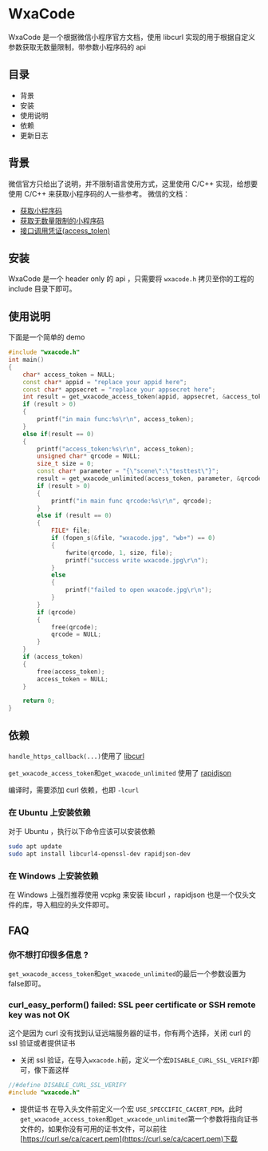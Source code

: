 # WxaCode
WxaCode 是一个根据微信小程序官方文档，使用 libcurl 实现的用于根据自定义参数获取无数量限制，带参数小程序码的 api

## 目录
 - 背景
 - 安装
 - 使用说明
 - 依赖
 - 更新日志

## 背景
微信官方只给出了说明，并不限制语言使用方式，这里使用 C/C++ 实现，给想要使用 C/C++ 来获取小程序码的人一些参考。
微信的文档：
 - [获取小程序码](https://developers.weixin.qq.com/miniprogram/dev/framework/open-ability/qr-code.html)
 - [获取无数量限制的小程序码](https://developers.weixin.qq.com/miniprogram/dev/api-backend/open-api/qr-code/wxacode.getUnlimited.html)
 - [接口调用凭证(access_tolen)](https://developers.weixin.qq.com/miniprogram/dev/api-backend/open-api/access-token/auth.getAccessToken.html)

## 安装
WxaCode 是一个 header only 的 api ，只需要将 `wxacode.h` 拷贝至你的工程的 include 目录下即可。

## 使用说明
下面是一个简单的 demo
```C++
#include "wxacode.h"
int main()
{
    char* access_token = NULL;
    const char* appid = "replace your appid here";
    const char* appsecret = "replace your appsecret here";
    int result = get_wxacode_access_token(appid, appsecret, &access_token, true);
    if (result > 0)
    {
        printf("in main func:%s\r\n", access_token);
    }
    else if(result == 0)
    {
        printf("access_token:%s\r\n", access_token);
        unsigned char* qrcode = NULL;
        size_t size = 0;
        const char* parameter = "{\"scene\":\"testtest\"}";
        result = get_wxacode_unlimited(access_token, parameter, &qrcode, &size, true);
        if (result > 0)
        {
            printf("in main func qrcode:%s\r\n", qrcode);
        }
        else if (result == 0)
        {
            FILE* file;
            if (fopen_s(&file, "wxacode.jpg", "wb+") == 0)
            {
                fwrite(qrcode, 1, size, file);
                printf("success write wxacode.jpg\r\n");
            }
            else
            {
                printf("failed to open wxacode.jpg\r\n");
            }
        }
        if (qrcode)
        {
            free(qrcode);
            qrcode = NULL;
        }
    }
    if (access_token)
    {
        free(access_token);
        access_token = NULL;
    }

    return 0;
}
```
## 依赖

`handle_https_callback(...)`使用了 [libcurl](https://curl.se/libcurl/)

`get_wxacode_access_token`和`get_wxacode_unlimited` 使用了 [rapidjson](https://github.com/Tencent/rapidjson)

编译时，需要添加 curl 依赖，也即 `-lcurl`

### 在 Ubuntu 上安装依赖
对于 Ubuntu ，执行以下命令应该可以安装依赖
```bash
sudo apt update
sudo apt install libcurl4-openssl-dev rapidjson-dev
```
### 在 Windows 上安装依赖
在 Windows 上强烈推荐使用 vcpkg 来安装 libcurl ，rapidjson 也是一个仅头文件的库，导入相应的头文件即可。

## FAQ
### 你不想打印很多信息 ?

`get_wxacode_access_token`和`get_wxacode_unlimited`的最后一个参数设置为false即可。

### curl_easy_perform() failed: SSL peer certificate or SSH remote key was not OK
这个是因为 curl 没有找到认证远端服务器的证书，你有两个选择，关闭 curl 的 ssl  验证或者提供证书
 - 关闭 ssl 验证，在导入`wxacode.h`前，定义一个宏`DISABLE_CURL_SSL_VERIFY`即可，像下面这样
```C
//#define DISABLE_CURL_SSL_VERIFY
#include "wxacode.h"
```
 - 提供证书
在导入头文件前定义一个宏 `USE_SPECCIFIC_CACERT_PEM`，此时 `get_wxacode_access_token`和`get_wxacode_unlimited`第一个参数将指向证书文件的，如果你没有可用的证书文件，可以前往[https://curl.se/ca/cacert.pem](https://curl.se/ca/cacert.pem)下载 